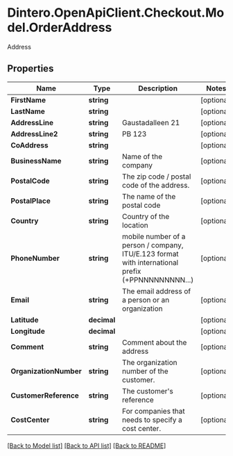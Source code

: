 # Dintero.OpenApiClient.Checkout.Model.OrderAddress
Address

## Properties

Name | Type | Description | Notes
------------ | ------------- | ------------- | -------------
**FirstName** | **string** |  | [optional] 
**LastName** | **string** |  | [optional] 
**AddressLine** | **string** | Gaustadalleen 21 | [optional] 
**AddressLine2** | **string** | PB 123 | [optional] 
**CoAddress** | **string** |  | [optional] 
**BusinessName** | **string** | Name of the company | [optional] 
**PostalCode** | **string** | The zip code / postal code of the address. | [optional] 
**PostalPlace** | **string** | The name of the postal code | [optional] 
**Country** | **string** | Country of the location | [optional] 
**PhoneNumber** | **string** | mobile number of a person / company, ITU/E.123 format with international prefix (+PPNNNNNNNNN...)  | [optional] 
**Email** | **string** | The email address of a person or an organization  | [optional] 
**Latitude** | **decimal** |  | [optional] 
**Longitude** | **decimal** |  | [optional] 
**Comment** | **string** | Comment about the address  | [optional] 
**OrganizationNumber** | **string** | The organization number of the customer.  | [optional] 
**CustomerReference** | **string** | The customer&#39;s reference | [optional] 
**CostCenter** | **string** | For companies that needs to specify a cost center. | [optional] 

[[Back to Model list]](../README.md#documentation-for-models) [[Back to API list]](../README.md#documentation-for-api-endpoints) [[Back to README]](../README.md)

